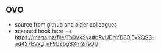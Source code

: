 ## OVO

- source from github and older colleagues
- scanned book here --> https://mega.nz/file/To0VkSya#bRvUDgYD80j5xYQSB-ad427EVxg_nF9bZbgBXm2nsOU
